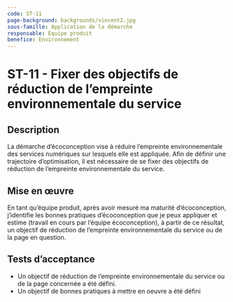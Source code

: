 ```yaml
---
code: ST-11
page-background: backgrounds/vincent2.jpg
sous-famille: Application de la démarche
responsable: Equipe produit
benefice: Environnement
---
```

# ST-11 -  Fixer des objectifs de réduction de l’empreinte environnementale du service

## Description

La démarche d’écoconception vise à réduire l’empreinte environnementale des services numériques sur lesquels elle est appliquée. Afin de définir une trajectoire d’optimisation, il est nécessaire de se fixer des objectifs de réduction de l’empreinte environnementale du service.

## Mise en œuvre

En tant qu’équipe produit, après avoir mesuré ma maturité d’écoconception, j’identifie les bonnes pratiques d’écoconception que je peux appliquer et estime (travail en cours par l’équipe écoconception), à partir de ce résultat, un objectif de réduction de l’empreinte environnementale du service ou de la page en question.

## Tests d’acceptance

- Un objectif de réduction de l’empreinte environnementale du service ou de la page concernée a été défini.
- Un objectif de bonnes pratiques à mettre en oeuvre a été défini

